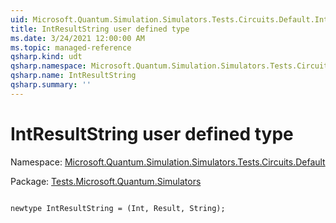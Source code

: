 ```yaml
---
uid: Microsoft.Quantum.Simulation.Simulators.Tests.Circuits.Default.IntResultString
title: IntResultString user defined type
ms.date: 3/24/2021 12:00:00 AM
ms.topic: managed-reference
qsharp.kind: udt
qsharp.namespace: Microsoft.Quantum.Simulation.Simulators.Tests.Circuits.Default
qsharp.name: IntResultString
qsharp.summary: ''
---
```


# IntResultString user defined type

Namespace: [Microsoft.Quantum.Simulation.Simulators.Tests.Circuits.Default](xref:Microsoft.Quantum.Simulation.Simulators.Tests.Circuits.Default)

Package: [Tests.Microsoft.Quantum.Simulators](https://nuget.org/packages/Tests.Microsoft.Quantum.Simulators)




```qsharp

newtype IntResultString = (Int, Result, String);
```

